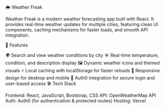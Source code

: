 🌦️ Weather Freak

Weather Freak is a modern weather forecasting app built with React. It provides real-time weather updates for multiple cities, featuring clean UI components, caching mechanisms for faster loads, and smooth API integration.

🚀 Features

🌍 Search and view weather conditions by city
☀️ Real-time temperature, condition, and description display
🖼️ Dynamic weather icons and themed visuals
⚡ Local caching with localStorage for faster reloads
📱 Responsive design for desktop and mobile
🔐 Auth0 integration for secure login and user-based access
🛠️ Tech Stack

Frontend: React, JavaScript, Bootstrap, CSS
API: OpenWeatherMap API
Auth: Auth0 (for authentication & protected routes)
Hosting: Vercel
